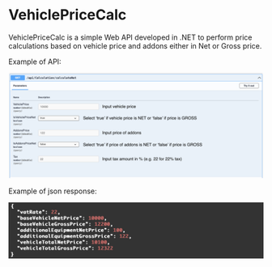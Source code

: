# VehiclePriceCalc

VehiclePriceCalc is a simple Web API developed in .NET to perform price calculations 
based on vehicle price and addons either in Net or Gross price.

Example of API:

![Web Api](https://github.com/dgnezda/VehiclePriceCalc/blob/3031dc9b3ae18f9c1ead87bbe6d1eaaaec3bf822/img/api.png)

Example of json response:

![json response](https://github.com/dgnezda/VehiclePriceCalc/blob/e28bfb3e2a7a53fad706e01d9216b51108b23c91/img/response2.png)
